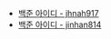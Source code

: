 ﻿- [백준 아이디 - jhnah917](https://justicehui.github.io/)
- [백준 아이디 - jinhan814](https://solved.ac/profile/jinhan814)